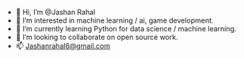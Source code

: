 - 👋 Hi, I’m @Jashan Rahal
- 👀 I’m interested in machine learning / ai, game development.
- 🌱 I’m currently learning Python for data science / machine learning.
- 💞️ I’m looking to collaborate on open source work.
- 📫 Jashanrahal6@gmail.com

<!---
Jashan66/Jashan66 is a ✨ special ✨ repository because its `README.md` (this file) appears on your GitHub profile.
You can click the Preview link to take a look at your changes.
--->
